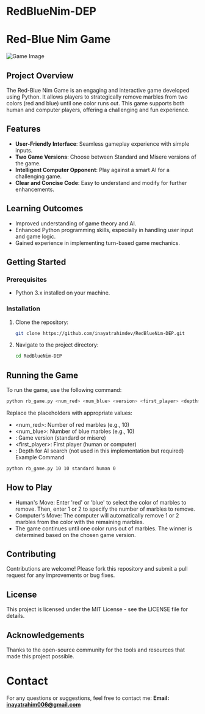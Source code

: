 # RedBlueNim-DEP
# Red-Blue Nim Game

![Game Image](https://via.placeholder.com/800x200?text=Red-Blue+Nim+Game)

## Project Overview

The Red-Blue Nim Game is an engaging and interactive game developed using Python. It allows players to strategically remove marbles from two colors (red and blue) until one color runs out. This game supports both human and computer players, offering a challenging and fun experience.

## Features

- **User-Friendly Interface**: Seamless gameplay experience with simple inputs.
- **Two Game Versions**: Choose between Standard and Misere versions of the game.
- **Intelligent Computer Opponent**: Play against a smart AI for a challenging game.
- **Clear and Concise Code**: Easy to understand and modify for further enhancements.

## Learning Outcomes

- Improved understanding of game theory and AI.
- Enhanced Python programming skills, especially in handling user input and game logic.
- Gained experience in implementing turn-based game mechanics.

## Getting Started

### Prerequisites

- Python 3.x installed on your machine.

### Installation

1. Clone the repository:
    ```sh
    git clone https://github.com/inayatrahimdev/RedBlueNim-DEP.git
    ```
2. Navigate to the project directory:
    ```sh
    cd RedBlueNim-DEP
    ```
    
## Running the Game

To run the game, use the following command:
```sh
python rb_game.py <num_red> <num_blue> <version> <first_player> <depth>
```
Replace the placeholders with appropriate values:

- <num_red>: Number of red marbles (e.g., 10)
- <num_blue>: Number of blue marbles (e.g., 10)
- <version>: Game version (standard or misere)
- <first_player>: First player (human or computer)
- <depth>: Depth for AI search (not used in this implementation but required)
Example Command
```sh
python rb_game.py 10 10 standard human 0
```
## How to Play
- Human's Move: Enter 'red' or 'blue' to select the color of marbles to remove. Then, enter 1 or 2 to specify the number of marbles to remove.
- Computer's Move: The computer will automatically remove 1 or 2 marbles from the color with the remaining marbles.
- The game continues until one color runs out of marbles. The winner is determined based on the chosen game version.

## Contributing
Contributions are welcome! Please fork this repository and submit a pull request for any improvements or bug fixes.

## License
This project is licensed under the MIT License - see the LICENSE file for details.

## Acknowledgements
Thanks to the open-source community for the tools and resources that made this project possible.

# Contact
For any questions or suggestions, feel free to contact me:
**Email: inayatrahim006@gmail.com**
